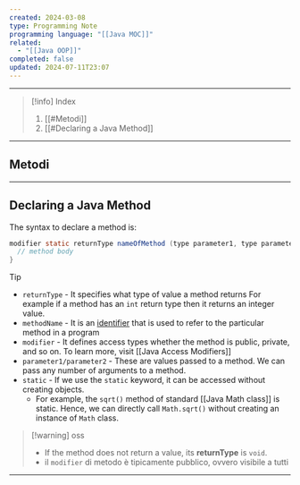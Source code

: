 ```yaml
---
created: 2024-03-08
type: Programming Note
programming language: "[[Java MOC]]"
related:
  - "[[Java OOP]]"
completed: false
updated: 2024-07-11T23:07
---
```

---

>[!info] Index
>1. [[#Metodi]]
>2. [[#Declaring a Java Method]]

---
## Metodi 


---
## Declaring a Java Method

The syntax to declare a method is:

```java
modifier static returnType nameOfMethod (type parameter1, type parameter2, ...) {
  // method body
}
```

>[!tip]
>- `returnType` - It specifies what type of value a method returns For example if a method has an `int` return type then it returns an integer value.        
>- `methodName` - It is an [identifier](https://www.programiz.com/java-programming/keywords-identifiers#identifiers) that is used to refer to the particular method in a program
>- `modifier` - It defines access types whether the method is public, private, and so on. To learn more, visit [[Java Access Modifiers]]
>- `parameter1/parameter2` - These are values passed to a method. We can pass any number of arguments to a method.
>- `static` - If we use the `static` keyword, it can be accessed without creating objects.  
>	- For example, the `sqrt()` method of standard [[Java Math class]] is static. Hence, we can directly call `Math.sqrt()` without creating an instance of `Math` class.

>[!warning] oss
>- If the method does not return a value, its **returnType** is `void`.
>- il `modifier` di metodo è tipicamente pubblico, ovvero visibile a tutti

---
